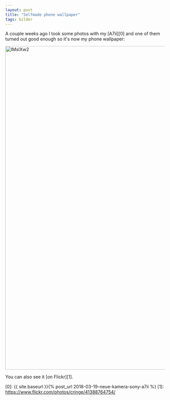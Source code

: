 ```yaml
---
layout: post
title: "Selfmade phone wallpaper"
tags: bilder
---
```

A couple weeks ago I took some photos with my [A7ii][0] and one of them turned out good enough so it's now my phone wallpaper:

<a data-flickr-embed="true"  href="https://www.flickr.com/photos/cringe/41388764754/in/datetaken/" title="lMsIXw2"><img src="https://farm1.staticflickr.com/978/41388764754_34b25c238b_b.jpg" width="747" height="1024" alt="lMsIXw2"></a><script async src="//embedr.flickr.com/assets/client-code.js" charset="utf-8"></script>

You can also see it [on Flickr][1].

[0]: {{ site.baseurl }}{% post_url 2018-03-19-neue-kamera-sony-a7ii %}
[1]: https://www.flickr.com/photos/cringe/41388764754/
